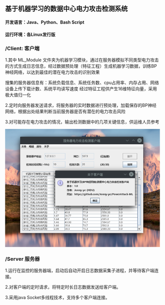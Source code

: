 ## 基于机器学习的数据中心电力攻击检测系统

#### 开发语言：Java、Python、Bash Script

#### 运行环境：各Linux发行版

### /Client: 客户端

1.其中 ML_Module 文件夹为机器学习模块，通过在服务器模拟不同类型电力攻击的方式生成日志信息，经过数据预处理（特征工程）生成机器学习数据，训练BP神经网络，以达到最佳的潜在电力攻击的识别效果

搜集的服务器信息有：系统负载信息、系统任务数、cpu占用率、内存占用、网络设备上传下载计数、系统平均读写速度
经过特征工程供产生16维特征向量，采用极大值归一化

2.定时向服务器发送请求，将服务器的实时数据进行预处理，加载保存的BP神经网络，根据出处结果判断当前服务器是否有潜在的电力攻击风险

3.对可能存在电力攻击的情况，输出检测数据中的几项关键信息，供运维人员参考


![image](https://github.com/Jonny-ye/PowerAttack-ML/blob/master/Client-GUI1.0.png)

### /Server 服务器

1.运行在监控的服务器端，启动后自动开启日志数据采集子进程，并等待客户端连接。

2.对客户端的定时请求，将特定时长日志数据发送给客户端。

3.采用java Socket多线程技术，支持多个客户端连接。
